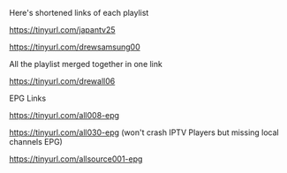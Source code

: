 Here's shortened links of each playlist

https://tinyurl.com/japantv25

https://tinyurl.com/drewsamsung00

All the playlist merged together in one link

https://tinyurl.com/drewall06

EPG Links

https://tinyurl.com/all008-epg

https://tinyurl.com/all030-epg (won't crash IPTV Players but missing local channels EPG)

https://tinyurl.com/allsource001-epg